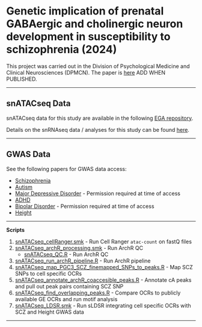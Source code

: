 # Genetic implication of prenatal GABAergic and cholinergic neuron development in susceptibility to schizophrenia (2024)

This project was carried out in the Division of Psychological Medicine and Clinical Neurosciences (DPMCN). The paper is [here]() ADD WHEN PUBLISHED. 

***

## **snATACseq Data**

snATACseq data for this study are available in the following [EGA repository]().

Details on the snRNAseq data  / analyses for this study can be found [here](https://github.com/Dazcam/cameron_schizophr_bull_2023_snRNAseq).

***

## **GWAS Data**

See the following papers for GWAS data access:

+ [Schizophrenia](https://figshare.com/ndownloader/files/28169757)
+ [Autism](https://figshare.com/ndownloader/files/28169292)
+ [Major Depressive Disorder]() - Permission required at time of access
+ [ADHD](https://figshare.com/ndownloader/files/40036684)
+ [Bipolar Disorder]() - Permission required at time of access
+ [Height](https://portals.broadinstitute.org/collaboration/giant/images/6/63/Meta-analysis_Wood_et_al%2BUKBiobank_2018.txt.gz)

***

**Scripts**

1. [snATACseq_cellRanger.smk](workflow/rules/snATACseq_cellRanger.smk) - Run Cell Ranger `atac-count` on fastQ files 
2. [snATACseq_archR_processing.smk](workflow/rules/snATACseq_archR_processing.smk) - Run ArchR QC
    + [snATACseq_QC.R](workflow/scripts/snATACseq_QC.R) - Run ArchR QC 
3. [snATACseq_run_archR_pipeline.R](workflow/scripts/snATACseq_run_archR_pipeline.R) - Run ArchR pipeline 
4. [snATACseq_map_PGC3_SCZ_finemapped_SNPs_to_peaks.R](workflow/scripts/snATACseq_map_PGC3_SCZ_finemapped_SNPs_to_peaks.R) - Map SCZ SNPs to cell specific OCRs
5. [snATACseq_annotate_archR_coaccesible_peaks.R](workflow/scripts/snATACseq_annotate_archR_coaccesible_peaks.R) - Annotate cA peaks and pull out peak pairs containing SCZ SNP
6. [snATACseq_find_overlapping_peaks.R](workflow/scripts/snATACseq_find_overlapping_peaks.R) - Compare OCRs to publicly available GE OCRs and run motif analysis
7. [snATACseq_LDSR.smk](workflow/rules/snATACseq_LDSR.smk) - Run sLDSR integrating cell specific OCRs with SCZ and Height GWAS data

***
